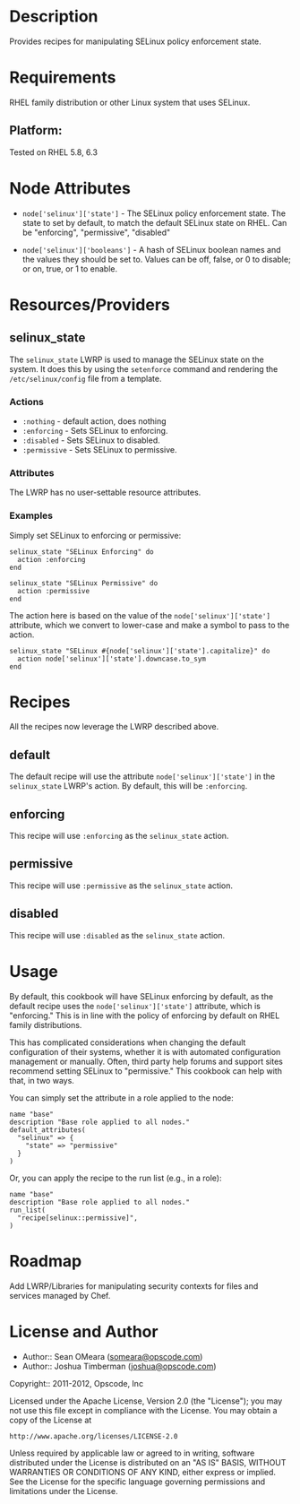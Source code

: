 Description
===========

Provides recipes for manipulating SELinux policy enforcement state.

Requirements
============

RHEL family distribution or other Linux system that uses SELinux.

## Platform:

Tested on RHEL 5.8, 6.3

Node Attributes
===============

* `node['selinux']['state']` - The SELinux policy enforcement state.
  The state to set  by default, to match the default SELinux state on
  RHEL. Can be "enforcing", "permissive", "disabled"

* `node['selinux']['booleans']` - A hash of SELinux boolean names and the
  values they should be set to. Values can be off, false, or 0 to disable;
  or on, true, or 1 to enable.

Resources/Providers
===================

## selinux\_state

The `selinux_state` LWRP is used to manage the SELinux state on the
system. It does this by using the `setenforce` command and rendering
the `/etc/selinux/config` file from a template.

### Actions

* `:nothing` - default action, does nothing
* `:enforcing` - Sets SELinux to enforcing.
* `:disabled` - Sets SELinux to disabled.
* `:permissive` - Sets SELinux to permissive.

### Attributes

The LWRP has no user-settable resource attributes.

### Examples

Simply set SELinux to enforcing or permissive:

    selinux_state "SELinux Enforcing" do
      action :enforcing
    end

    selinux_state "SELinux Permissive" do
      action :permissive
    end

The action here is based on the value of the
`node['selinux']['state']` attribute, which we convert to lower-case
and make a symbol to pass to the action.

    selinux_state "SELinux #{node['selinux']['state'].capitalize}" do
      action node['selinux']['state'].downcase.to_sym
    end

Recipes
=======

All the recipes now leverage the LWRP described above.

## default

The default recipe will use the attribute `node['selinux']['state']`
in the `selinux_state` LWRP's action. By default, this will be `:enforcing`.

## enforcing

This recipe will use `:enforcing` as the `selinux_state` action.

## permissive

This recipe will use `:permissive` as the `selinux_state` action.

## disabled

This recipe will use `:disabled` as the `selinux_state` action.

Usage
=====

By default, this cookbook will have SELinux enforcing by default, as
the default recipe uses the `node['selinux']['state']` attribute,
which is "enforcing." This is in line with the policy of enforcing by
default on RHEL family distributions.

This has complicated considerations when changing the default
configuration of their systems, whether it is with automated
configuration management or manually. Often, third party help forums
and support sites recommend setting SELinux to "permissive." This
cookbook can help with that, in two ways.

You can simply set the attribute in a role applied to the node:

    name "base"
    description "Base role applied to all nodes."
    default_attributes(
      "selinux" => {
        "state" => "permissive"
      }
    )

Or, you can apply the recipe to the run list (e.g., in a role):

    name "base"
    description "Base role applied to all nodes."
    run_list(
      "recipe[selinux::permissive]",
    )

Roadmap
=======

Add LWRP/Libraries for manipulating security contexts for files and
services managed by Chef.

License and Author
==================

- Author:: Sean OMeara (<someara@opscode.com>)
- Author:: Joshua Timberman (<joshua@opscode.com>)

Copyright:: 2011-2012, Opscode, Inc

Licensed under the Apache License, Version 2.0 (the "License");
you may not use this file except in compliance with the License.
You may obtain a copy of the License at

    http://www.apache.org/licenses/LICENSE-2.0

Unless required by applicable law or agreed to in writing, software
distributed under the License is distributed on an "AS IS" BASIS,
WITHOUT WARRANTIES OR CONDITIONS OF ANY KIND, either express or implied.
See the License for the specific language governing permissions and
limitations under the License.
